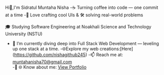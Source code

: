  Hi👋,I'm Sidratul Muntaha Nisha
-☕ Turning coffee into code — one commit at a time
-🎨 Love crafting cool UIs & 🛠️ solving real-world problems






🎓 Studying Software Engineering at Noakhali Science and Technology University (NSTU)
- 🌱 I’m currently diving deep into Full Stack Web Development — leveling up one stack at a time.
-🌐Explore my web creations:[Here] (https://github.com/nishagithub245)
-📫 Reach me at: [muntahanisha70@gmail.com](mailto:muntahanisha70@gmail.com)  
-💼 🌐 Know about me: [View Portfolio](https://github.com/nishagithub245/My_Portfolio)







